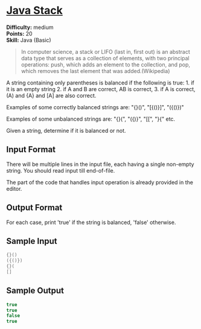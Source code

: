 # [Java Stack](https://www.hackerrank.com/challenges/java-stack/problem)

**Difficulty:** medium
</br>**Points:** 20
</br>**Skill:** Java (Basic)

>In computer science, a stack or LIFO (last in, first out) is an abstract data type that serves as a collection of elements, with two principal operations: push, which adds an element to the collection, and pop, which removes the last element that was added.(Wikipedia)

A string containing only parentheses is balanced if the following is true: 1. if it is an empty string 2. if A and B are correct, AB is correct, 3. if A is correct, (A) and {A} and [A] are also correct.

Examples of some correctly balanced strings are: "{}()", "[{()}]", "({()})"

Examples of some unbalanced strings are: "{}(", "({)}", "[[", "}{" etc.

Given a string, determine if it is balanced or not.

## Input Format

There will be multiple lines in the input file, each having a single non-empty string. You should read input till end-of-file.

The part of the code that handles input operation is already provided in the editor.

## Output Format

For each case, print 'true' if the string is balanced, 'false' otherwise.

## Sample Input
````java
{}()
({()})
{}(
[]
````

## Sample Output
````java
true
true
false
true
````
